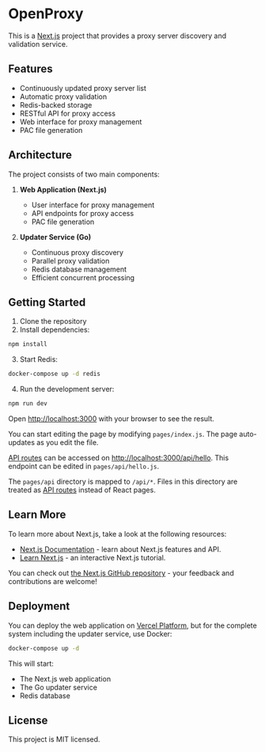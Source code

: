 # OpenProxy

This is a [Next.js](https://nextjs.org/) project that provides a proxy server discovery and validation service.

## Features

- Continuously updated proxy server list
- Automatic proxy validation
- Redis-backed storage
- RESTful API for proxy access
- Web interface for proxy management
- PAC file generation

## Architecture

The project consists of two main components:

1. **Web Application (Next.js)**
   - User interface for proxy management
   - API endpoints for proxy access
   - PAC file generation

2. **Updater Service (Go)**
   - Continuous proxy discovery
   - Parallel proxy validation
   - Redis database management
   - Efficient concurrent processing

## Getting Started

1. Clone the repository
2. Install dependencies:
```bash
npm install
```
3. Start Redis:
```bash
docker-compose up -d redis
```
4. Run the development server:
```bash
npm run dev
```

Open [http://localhost:3000](http://localhost:3000) with your browser to see the result.

You can start editing the page by modifying `pages/index.js`. The page auto-updates as you edit the file.

[API routes](https://nextjs.org/docs/api-routes/introduction) can be accessed on [http://localhost:3000/api/hello](http://localhost:3000/api/hello). This endpoint can be edited in `pages/api/hello.js`.

The `pages/api` directory is mapped to `/api/*`. Files in this directory are treated as [API routes](https://nextjs.org/docs/api-routes/introduction) instead of React pages.

## Learn More

To learn more about Next.js, take a look at the following resources:

- [Next.js Documentation](https://nextjs.org/docs) - learn about Next.js features and API.
- [Learn Next.js](https://nextjs.org/learn) - an interactive Next.js tutorial.

You can check out [the Next.js GitHub repository](https://github.com/vercel/next.js/) - your feedback and contributions are welcome!

## Deployment

You can deploy the web application on [Vercel Platform](https://vercel.com/new?utm_medium=default-template&filter=next.js&utm_source=create-next-app&utm_campaign=create-next-app-readme), but for the complete system including the updater service, use Docker:

```bash
docker-compose up -d
```

This will start:
- The Next.js web application
- The Go updater service
- Redis database

## License

This project is MIT licensed.
